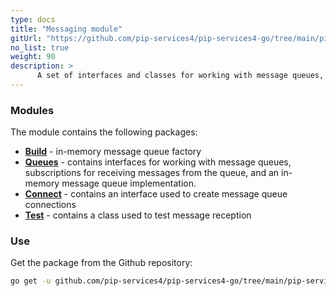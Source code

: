 ```yaml
---
type: docs
title: "Messaging module"
gitUrl: "https://github.com/pip-services4/pip-services4-go/tree/main/pip-services4-messaging-go"
no_list: true
weight: 90
description: > 
      A set of interfaces and classes for working with message queues, as well as an in-memory message queue implementation. 
---
```


### Modules

The module contains the following packages:

- [**Build**](build) - in-memory message queue factory
- [**Queues**](queues) - contains interfaces for working with message queues, subscriptions for receiving messages from the queue, and an in-memory message queue implementation.
- [**Connect**](connect) - contains an interface used to create message queue connections
- [**Test**](test) - contains a class used to test message reception

### Use
Get the package from the Github repository:
```bash
go get -u github.com/pip-services4/pip-services4-go/tree/main/pip-services4-messaging-go@latest
```

